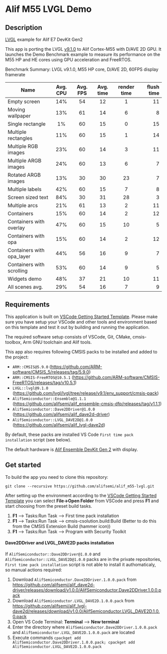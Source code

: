 # Alif M55 LVGL Demo

## Description
[LVGL](https://github.com/lvgl/lvgl) example for Alif E7 DevKit Gen2

This app is porting the LVGL [v9.1.0](https://github.com/lvgl/lvgl/releases/tag/v9.1.0) to Alif Cortex-M55 with D/AVE 2D GPU.
It launches the Demo Benchmark example to measure its performance on the M55 HP and HE cores using GPU acceleration and FreeRTOS.

Benchmark Summary: LVGL v9.1.0, M55 HP core, D/AVE 2D, 60FPS display framerate

| Name                      | Avg. CPU | Avg. FPS | Avg. time | render time | flush time |
| ------------------------- |:--------:|:--------:|:---------:|:-----------:| ----------:|
| Empty screen              | 14%      | 54       | 12        | 1           | 11         |
| Moving wallpaper          | 13%      | 61       | 14        | 6           | 8          |
| Single rectangle          | 1%       | 60       | 15        | 0           | 15         |
| Multiple rectangles       | 11%      | 60       | 15        | 1           | 14         |
| Multiple RGB images       | 23%      | 60       | 14        | 3           | 11         |
| Multiple ARGB images      | 24%      | 60       | 13        | 6           | 7          |
| Rotated ARGB images       | 13%      | 30       | 30        | 23          | 7          |
| Multiple labels           | 42%      | 60       | 15        | 7           | 8          |
| Screen sized text         | 84%      | 30       | 31        | 28          | 3          |
| Multiple arcs             | 21%      | 61       | 13        | 2           | 11         |
| Containers                | 15%      | 60       | 14        | 2           | 12         |
| Containers with overlay   | 47%      | 60       | 15        | 10          | 5          |
| Containers with opa       | 15%      | 60       | 14        | 2           | 12         |
| Containers with opa_layer | 44%      | 56       | 16        | 9           | 7          |
| Containers with scrolling | 53%      | 60       | 14        | 9           | 5          |
| Widgets demo              | 48%      | 37       | 21        | 10          | 11         |
| All scenes avg.           | 29%      | 54       | 16        | 7           | 9          |

## Requirements
This application is built on [VSCode Getting Started Template](https://github.com/alifsemi/alif_vscode-template).
Please make sure you have setup your VSCode and other tools and environment based on this template and test it out by building and running the application.

The required software setup consists of VSCode, Git, CMake, cmsis-toolbox, Arm GNU toolchain and Alif tools.

This app also requires following CMSIS packs to be installed and added to the project:
  * `ARM::CMSIS@5.9.0` (https://github.com/ARM-software/CMSIS_5/releases/tag/5.9.0)
  * `ARM::CMSIS-FreeRTOS@10.5.1` (https://github.com/ARM-software/CMSIS-FreeRTOS/releases/tag/v10.5.1)
  * `LVGL::lvgl@9.1.0` (https://github.com/lvgl/lvgl/tree/release/v9.1/env_support/cmsis-pack)
  * `AlifSemiconductor::Ensemble@1.1.1` (https://github.com/alifsemi/alif_ensemble-cmsis-dfp/releases/tag/v1.1.1)
  * `AlifSemiconductor::Dave2DDriver@1.0.0` (https://github.com/alifsemi/alif_dave2d-driver)
  * `AlifSemiconductor::LVGL_DAVE2D@1.0.0` (https://github.com/alifsemi/alif_lvgl-dave2d)

By default, these packs are installed VS Code `First time pack installation` script (see below).

The default hardware is [Alif Ensemble DevKit Gen 2](https://alifsemi.com/support/kits/ensemble-devkit-gen2/) with display.

## Get started
To build the app you need to clone this repository:
```
git clone --recursive https://github.com/alifsemi/alif_m55-lvgl.git
```

After setting up the environment according to the [VSCode Getting Started Template](https://github.com/alifsemi/alif_vscode-template) you can select **File->Open Folder** from VSCode and press **F1** and start choosing from the preset build tasks.

1. **F1** --> Tasks:Run Task --> First time pack installation
2. **F1** --> Tasks:Run Task --> cmsis-csolution.build:Build (Better to do this from the CMSIS Extension Build (hammer icon))
3. **F1** --> Tasks:Run Task --> Program with Security Toolkit

#### Dave2DDriver and LVGL_DAVE2D packs installation
If `AlifSemiconductor::Dave2DDriver@1.0.0` and `AlifSemiconductor::LVGL_DAVE2D@1.0.0` packs are in the private repositories, `First time pack installation` script is not able to install it authomaticaly, so manual actions required:
1. Download `AlifSemiconductor.Dave2DDriver.1.0.0.pack` from https://github.com/alifsemi/alif_dave2d-driver/releases/download/v1.0.0/AlifSemiconductor.Dave2DDriver.1.0.0.pack
2. Download `AlifSemiconductor.LVGL_DAVE2D.1.0.0.pack` from https://github.com/alifsemi/alif_lvgl-dave2d/releases/download/v1.0.0/AlifSemiconductor.LVGL_DAVE2D.1.0.0.pack
3. Open VS Code Terminal: **Terminal** --> **New terminal**
4. Enter the directory where `AlifSemiconductor.Dave2DDriver.1.0.0.pack` and `AlifSemiconductor.LVGL_DAVE2D.1.0.0.pack` are located
5. Execute commands `cpackget add AlifSemiconductor.Dave2DDriver.1.0.0.pack; cpackget add AlifSemiconductor.LVGL_DAVE2D.1.0.0.pack`
